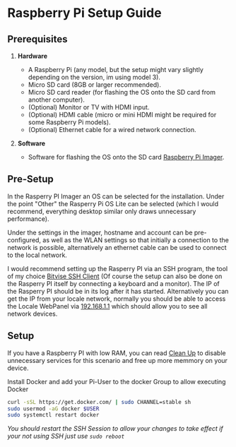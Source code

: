 # Raspberry Pi Setup Guide

## Prerequisites

1. **Hardware**
   - A Raspberry Pi (any model, but the setup might vary slightly depending on the version, im using model 3).
   - Micro SD card (8GB or larger recommended).
   - Micro SD card reader (for flashing the OS onto the SD card from another computer).
   - (Optional) Monitor or TV with HDMI input.
   - (Optional) HDMI cable (micro or mini HDMI might be required for some Raspberry Pi models).
   - (Optional) Ethernet cable for a wired network connection.

2. **Software**
   - Software for flashing the OS onto the SD card [Raspberry Pi Imager](https://www.raspberrypi.org/software/).

## Pre-Setup

In the Rasperry PI Imager an OS can be selected for the installation. Under the point "Other" the Rasperry Pi OS Lite can be selected (which I would recommend, everything desktop similar only draws unnecessary performance).

Under the settings in the imager, hostname and account can be pre-configured, as well as the WLAN settings so that initially a connection to the network is possible, alternatively an ethernet cable can be used to connect to the local network.

I would recommend setting up the Rasperry PI via an SSH program, the tool of my choice [Bitvise SSH Client](https://www.bitvise.com/download-area) (Of course the setup can also be done on the Rasperry PI itself by connecting a keyboard and a monitor).
The IP of the Rasperry PI should be in its log after it has started. Alternatively you can get the IP from your locale network, normally you should be able to access the Locale WebPanel via [192.168.1.1](http://192.168.1.1) which should allow you to see all network devices.

## Setup

If you have a Raspberry PI with low RAM, you can read [Clean Up](https://github.com/fokklz/rasperry-pi-hole/tree/main/clean-up) to disable unnecessary services for this scenario and free up more memmory on your device.

Install Docker and add your Pi-User to the docker Group to allow executing Docker
```sh
curl -sSL https://get.docker.com/ | sudo CHANNEL=stable sh
sudo usermod -aG docker $USER
sudo systemctl restart docker
```
*You should restart the SSH Session to allow your changes to take effect if your not using SSH just use `sudo reboot`*

